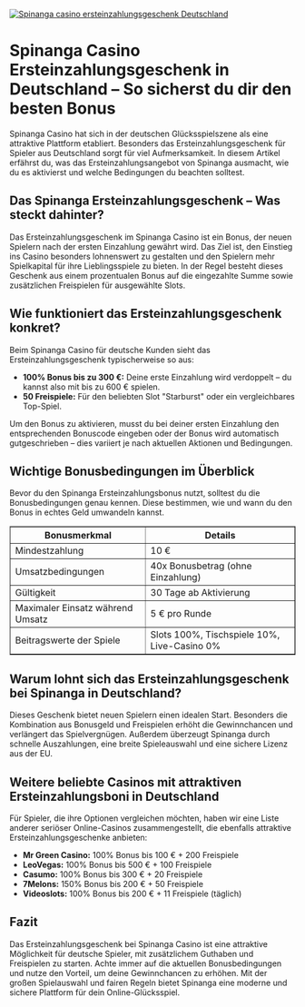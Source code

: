 [![Spinanga casino ersteinzahlungsgeschenk Deutschland](https://123-caf.pages.dev/gitsignup.png)](https://vrmoo.ru/Bt82HjjY)

<h1>Spinanga Casino Ersteinzahlungsgeschenk in Deutschland – So sicherst du dir den besten Bonus</h1> <p>Spinanga Casino hat sich in der deutschen Glücksspielszene als eine attraktive Plattform etabliert. Besonders das Ersteinzahlungsgeschenk für Spieler aus Deutschland sorgt für viel Aufmerksamkeit. In diesem Artikel erfährst du, was das Ersteinzahlungsangebot von Spinanga ausmacht, wie du es aktivierst und welche Bedingungen du beachten solltest.</p>  <h2>Das Spinanga Ersteinzahlungsgeschenk – Was steckt dahinter?</h2> <p>Das Ersteinzahlungsgeschenk im Spinanga Casino ist ein Bonus, der neuen Spielern nach der ersten Einzahlung gewährt wird. Das Ziel ist, den Einstieg ins Casino besonders lohnenswert zu gestalten und den Spielern mehr Spielkapital für ihre Lieblingsspiele zu bieten. In der Regel besteht dieses Geschenk aus einem prozentualen Bonus auf die eingezahlte Summe sowie zusätzlichen Freispielen für ausgewählte Slots.</p>  <h2>Wie funktioniert das Ersteinzahlungsgeschenk konkret?</h2> <p>Beim Spinanga Casino für deutsche Kunden sieht das Ersteinzahlungsgeschenk typischerweise so aus:</p> <ul>   <li><strong>100% Bonus bis zu 300 €:</strong> Deine erste Einzahlung wird verdoppelt – du kannst also mit bis zu 600 € spielen.</li>   <li><strong>50 Freispiele:</strong> Für den beliebten Slot "Starburst" oder ein vergleichbares Top-Spiel.</li> </ul> <p>Um den Bonus zu aktivieren, musst du bei deiner ersten Einzahlung den entsprechenden Bonuscode eingeben oder der Bonus wird automatisch gutgeschrieben – dies variiert je nach aktuellen Aktionen und Bedingungen.</p>  <h2>Wichtige Bonusbedingungen im Überblick</h2> <p>Bevor du den Spinanga Ersteinzahlungsbonus nutzt, solltest du die Bonusbedingungen genau kennen. Diese bestimmen, wie und wann du den Bonus in echtes Geld umwandeln kannst.</p> <table border="1" cellpadding="8" cellspacing="0">   <thead>     <tr>       <th>Bonusmerkmal</th>       <th>Details</th>     </tr>   </thead>   <tbody>     <tr>       <td>Mindestzahlung</td>       <td>10 €</td>     </tr>     <tr>       <td>Umsatzbedingungen</td>       <td>40x Bonusbetrag (ohne Einzahlung)</td>     </tr>     <tr>       <td>Gültigkeit</td>       <td>30 Tage ab Aktivierung</td>     </tr>     <tr>       <td>Maximaler Einsatz während Umsatz</td>       <td>5 € pro Runde</td>     </tr>     <tr>       <td>Beitragswerte der Spiele</td>       <td>Slots 100%, Tischspiele 10%, Live-Casino 0%</td>     </tr>   </tbody> </table>  <h2>Warum lohnt sich das Ersteinzahlungsgeschenk bei Spinanga in Deutschland?</h2> <p>Dieses Geschenk bietet neuen Spielern einen idealen Start. Besonders die Kombination aus Bonusgeld und Freispielen erhöht die Gewinnchancen und verlängert das Spielvergnügen. Außerdem überzeugt Spinanga durch schnelle Auszahlungen, eine breite Spieleauswahl und eine sichere Lizenz aus der EU.</p>  <h2>Weitere beliebte Casinos mit attraktiven Ersteinzahlungsboni in Deutschland</h2> <p>Für Spieler, die ihre Optionen vergleichen möchten, haben wir eine Liste anderer seriöser Online-Casinos zusammengestellt, die ebenfalls attraktive Ersteinzahlungsgeschenke anbieten:</p> <ul>   <li><strong>Mr Green Casino:</strong> 100% Bonus bis 100 € + 200 Freispiele</li>   <li><strong>LeoVegas:</strong> 100% Bonus bis 500 € + 100 Freispiele</li>   <li><strong>Casumo:</strong> 100% Bonus bis 300 € + 20 Freispiele</li>   <li><strong>7Melons:</strong> 150% Bonus bis 200 € + 50 Freispiele</li>   <li><strong>Videoslots:</strong> 100% Bonus bis 200 € + 11 Freispiele (täglich)</li> </ul>  <h2>Fazit</h2> <p>Das Ersteinzahlungsgeschenk bei Spinanga Casino ist eine attraktive Möglichkeit für deutsche Spieler, mit zusätzlichem Guthaben und Freispielen zu starten. Achte immer auf die aktuellen Bonusbedingungen und nutze den Vorteil, um deine Gewinnchancen zu erhöhen. Mit der großen Spielauswahl und fairen Regeln bietet Spinanga eine moderne und sichere Plattform für dein Online-Glücksspiel.</p>